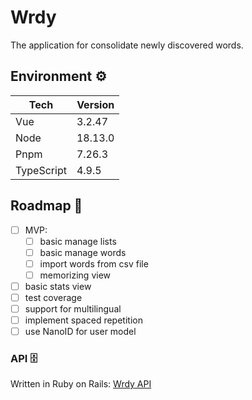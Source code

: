 # Wrdy

The application for consolidate newly discovered words.

## Environment ⚙️

| Tech       | Version |
| ---------- | ------- |
| Vue        | 3.2.47  |
| Node       | 18.13.0 |
| Pnpm       | 7.26.3  |
| TypeScript | 4.9.5   |

## Roadmap 🚩

- [ ] MVP:
  - [ ] basic manage lists
  - [ ] basic manage words
  - [ ] import words from csv file
  - [ ] memorizing view
- [ ] basic stats view
- [ ] test coverage
- [ ] support for multilingual
- [ ] implement spaced repetition
- [ ] use NanoID for user model

### API 🗄️

Written in Ruby on Rails: [Wrdy API](https://github.com/pasikonik/wrdy-api)
